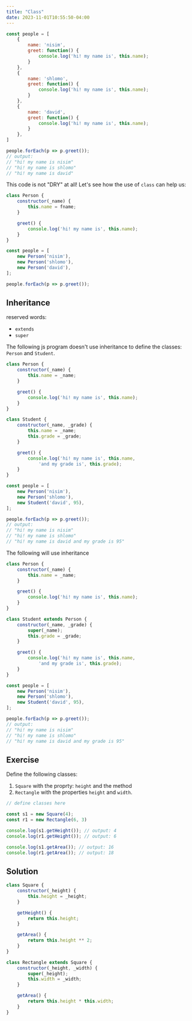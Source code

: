 ```yaml
---
title: "Class"
date: 2023-11-01T10:55:50-04:00
---
```


```javascript {linenos=true}
const people = [
	{
		name: 'nisim',
		greet: function() {
			console.log('hi! my name is', this.name);
		}
	},
	{
		name: 'shlomo',
		greet: function() {
			console.log('hi! my name is', this.name);
		}
	},
	{
		name: 'david',
		greet: function() {
			console.log('hi! my name is', this.name);
		}
	},
]

people.forEach(p => p.greet());
// output:
// "hi! my name is nisim"
// "hi! my name is shlomo"
// "hi! my name is david"
```

This code is not "DRY" at all!
Let's see how the use of `class` can help us:

```javascript {linenos=true}
class Person {
	constructor(_name) {
		this.name = fname;
	}

	greet() {
		console.log('hi! my name is', this.name);
	}
}

const people = [
	new Person('nisim'),
	new Person('shlomo'),
	new Person('david'),
];

people.forEach(p => p.greet());
```

## Inheritance

reserved words:

* `extends`
* `super`

The following js program doesn't use inheritance to define the classes:
`Person` and `Student`.

```javascript {linenos=true}
class Person {
	constructor(_name) {
		this.name = _name;
	}

	greet() {
		console.log('hi! my name is', this.name);
	}
}

class Student {
	constructor(_name, _grade) {
		this.name = _name;
		this.grade = _grade;
	}

	greet() {
		console.log('hi! my name is', this.name,
			'and my grade is', this.grade);
	}
}

const people = [
	new Person('nisim'),
	new Person('shlomo'),
	new Student('david', 95),
];

people.forEach(p => p.greet());
// output:
// "hi! my name is nisim"
// "hi! my name is shlomo"
// "hi! my name is david and my grade is 95"
```

The following will use inheritance

```javascript {linenos=true}
class Person {
	constructor(_name) {
		this.name = _name;
	}

	greet() {
		console.log('hi! my name is', this.name);
	}
}

class Student extends Person {
	constructor(_name, _grade) {
		super(_name);
		this.grade = _grade;
	}

	greet() {
		console.log('hi! my name is', this.name,
			'and my grade is', this.grade);
	}
}

const people = [
	new Person('nisim'),
	new Person('shlomo'),
	new Student('david', 95),
];

people.forEach(p => p.greet());
// output:
// "hi! my name is nisim"
// "hi! my name is shlomo"
// "hi! my name is david and my grade is 95"
```

## Exercise

Define the following classes:

1. `Square` with the proprty: `height` and the method
2. `Rectangle` with the properties `height` and `width`.

```javascript {linenos=true}
// define classes here

const s1 = new Square(4);
const r1 = new Rectangle(6, 3)

console.log(s1.getHeight()); // output: 4
console.log(r1.getHeight()); // output: 6

console.log(s1.getArea()); // output: 16
console.log(r1.getArea()); // output: 18
```

## Solution

```javascript {linenos=true}
class Square {
	constructor(_height) {
		this.height = _height;
	}

	getHeight() {
		return this.height;
	}

	getArea() {
		return this.height ** 2;
	}
}

class Rectangle extends Square {
	constructor(_height, _width) {
		super(_height);
		this.width = _width;
	}

	getArea() {
		return this.height * this.width;
	}
}
```
